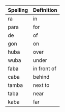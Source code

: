 | Spelling | Definition |
| -------- | ---------- |
| ra | in |
| para | for |
| de | of |
| gon | on |
| huba | over |
| wuba | under |
| faba | in front of |
| caba | behind |
| tamba | next to |
| taba | near |
| kaba | far |
